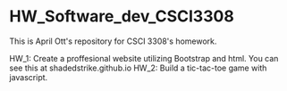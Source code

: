 # HW_Software_dev_CSCI3308
This is April Ott's repository for CSCI 3308's homework. 



HW_1: Create a proffesional website utilizing Bootstrap and html. You can see this at shadedstrike.github.io
HW_2: Build a tic-tac-toe game with javascript.
